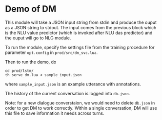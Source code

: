 # Demo of DM

This module will take a JSON input string from stdin and produce the ouput as a JSON string to stdout. The input comes from the previous block which is the NLU value predictor (which is invoked after NLU das predictor) and the ouput will go to NLG module.

To run the module, specify the settings file from the training procedure for parameter `opt.config` in `prod/src/dm_svc.lua`.

Then to run the demo, do
```
cd prod/lstm/
th serve_dm.lua < sample_input.json
```

where `sample_input.json` is an example utterance with annotations.

The history of the current conversation is logged into `db.json`.

Note: for a new dialogue converstaion, we would need to delete `db.json` in order to get DM to work correctly.
Within a single conversation, DM will use this file to save information it needs across turns.

